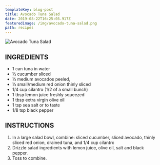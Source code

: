 ```yaml
---
templateKey: blog-post
title: Avocado Tuna Salad
date: 2019-08-22T16:25:03.917Z
featuredimage: /img/avocado-tuna-salad.png
path: recipes
---
```

![Avocado Tuna Salad](/img/avocado-tuna-salad.png)

## INGREDIENTS

* 1 can tuna in water
* ½ cucumber sliced
* ½ medium avocados peeled, 
* ½ small/medium red onion thinly sliced
* 1/4 cup cilantro (1/2 of a small bunch)
* 1 tbsp lemon juice freshly squeezed
* 1 tbsp extra virgin olive oil
* 1 tsp sea salt or to taste
* 1/8 tsp black pepper

## INSTRUCTIONS

1. In a large salad bowl, combine: sliced cucumber, sliced avocado, thinly sliced red onion, drained tuna, and 1/4 cup cilantro
2. Drizzle salad ingredients with lemon juice, olive oil, salt and black pepper.
3. Toss to combine.
